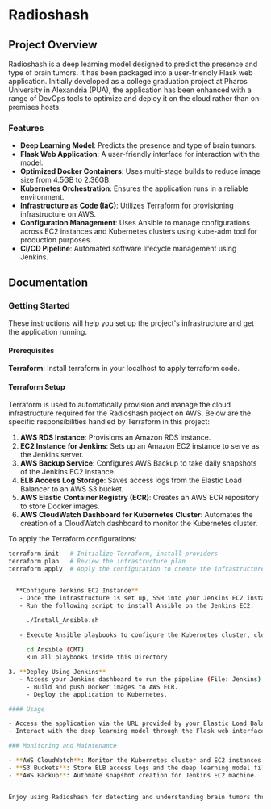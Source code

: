 # Radioshash

## Project Overview

Radioshash is a deep learning model designed to predict the presence and type of brain tumors. It has been packaged into a user-friendly Flask web application. Initially developed as a college graduation project at Pharos University in Alexandria (PUA), the application has been enhanced with a range of DevOps tools to optimize and deploy it on the cloud rather than on-premises hosts.

### Features

- **Deep Learning Model**: Predicts the presence and type of brain tumors.
- **Flask Web Application**: A user-friendly interface for interaction with the model.
- **Optimized Docker Containers**: Uses multi-stage builds to reduce image size from 4.5GB to 2.36GB.
- **Kubernetes Orchestration**: Ensures the application runs in a reliable environment.
- **Infrastructure as Code (IaC)**: Utilizes Terraform for provisioning infrastructure on AWS.
- **Configuration Management**: Uses Ansible to manage configurations across EC2 instances and Kubernetes clusters using kube-adm tool for production purposes.
- **CI/CD Pipeline**: Automated software lifecycle management using Jenkins.

## Documentation

### Getting Started

These instructions will help you set up the project's infrastructure and get the application running.

#### Prerequisites

 **Terraform**: Install terraform in your localhost to apply terraform code.

#### Terraform Setup

Terraform is used to automatically provision and manage the cloud infrastructure required for the Radioshash project on AWS. Below are the specific responsibilities handled by Terraform in this project:

1. **AWS RDS Instance**: Provisions an Amazon RDS instance.
2. **EC2 Instance for Jenkins**: Sets up an Amazon EC2 instance to serve as the Jenkins server.
3. **AWS Backup Service**: Configures AWS Backup to take daily snapshots of the Jenkins EC2 instance.
4. **ELB Access Log Storage**: Saves access logs from the Elastic Load Balancer to an AWS S3 bucket.
5. **AWS Elastic Container Registry (ECR)**: Creates an AWS ECR repository to store Docker images.
6. **AWS CloudWatch Dashboard for Kubernetes Cluster**: Automates the creation of a CloudWatch dashboard to monitor the Kubernetes cluster.

To apply the Terraform configurations:
```bash
terraform init   # Initialize Terraform, install providers
terraform plan   # Review the infrastructure plan
terraform apply  # Apply the configuration to create the infrastructure


  **Configure Jenkins EC2 Instance**
   - Once the infrastructure is set up, SSH into your Jenkins EC2 instance. This instance acts as a bastion host as well as the Jenkins server.
   - Run the following script to install Ansible on the Jenkins EC2:

     ./Install_Ansible.sh
     
   - Execute Ansible playbooks to configure the Kubernetes cluster, cloud agents on all EC2 instances, and the Jenkins EC2 itself with the necessary packages and configurations:

     cd Ansible (CMT)
     Run all playbooks inside this Directory

3. **Deploy Using Jenkins**
   - Access your Jenkins dashboard to run the pipeline (File: Jenkins) which will:
     - Build and push Docker images to AWS ECR.
     - Deploy the application to Kubernetes.

#### Usage

- Access the application via the URL provided by your Elastic Load Balancer (ELB) in AWS.
- Interact with the deep learning model through the Flask web interface to predict brain tumors.

### Monitoring and Maintenance

- **AWS CloudWatch**: Monitor the Kubernetes cluster and EC2 instances.
- **S3 Buckets**: Store ELB access logs and the deep learning model file.
- **AWS Backup**: Automate snapshot creation for Jenkins EC2 machine.


Enjoy using Radioshash for detecting and understanding brain tumors through cutting-edge technology and cloud infrastructure!
